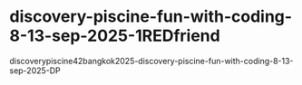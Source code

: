 # discovery-piscine-fun-with-coding-8-13-sep-2025-1REDfriend
discoverypiscine42bangkok2025-discovery-piscine-fun-with-coding-8-13-sep-2025-DP
